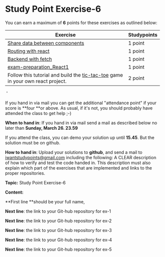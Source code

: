 # Study Point Exercise-6 

You can earn a maximum of **6** points for these exercises as     outlined below:  

| Exercise                                 | Studypoints |
| ---------------------------------------- | ----------- |
| [Share data between components](UsedCarsEx2.md) | 1  point    |
| [Routing with react](UsedCarsEx3.md)     | 1  point    |
| [Backend with fetch](UsedCarsEx4-backend.md) | 1  point    |
| [exam-preparation_React1](RoutingWithParameters.md) | 1  point    |
| Follow this tutorial and build the [tic-tac-toe](https://facebook.github.io/react/tutorial/tutorial.html) game in your own react project. | 2  point    |

​         '

If you hand in via mail you can get the additional "attendance point" if your score is **four **or above. As usual, if it's not, you should probably have attended the class to get help ;-)    

**When to hand in**:  If you hand in via mail send a mail as described below no later than **Sunday, March 26.  23.59** 

If you attend the class, you can demo your solution up until **15.45**. But the solution must be on github.          

**How to hand in**: Upload your solutions to **github**, and send a mail to [iwantstudypoints@gmail.com](mailto:iwantstudypoints@gmail.com)  including     the following:  A CLEAR description of how to verify and test the code handed in. This description must also explain which part of the exercises that are implemented and links to the proper repositories.

**Topic:** Study Point Exercise-6     

**Content:**      

**First line **should be your full name,     

**Next line**: the link to your Git-hub repository for ex-1     

**Next line**: the link to your Git-hub repository for ex-2     

**Next line**: the link to your Git-hub repository for ex-3     

**Next line**: the link to your Git-hub repository for ex-4     

**Next line**: the link to your Git-hub repository for ex-5                                   
